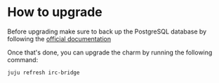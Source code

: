 # How to upgrade
Before upgrading make sure to back up the PostgreSQL database by following the [official documentation](https://canonical-charmed-postgresql.readthedocs-hosted.com/14/how-to/back-up-and-restore/create-a-backup/)

Once that's done, you can upgrade the charm by running the following command:
```
juju refresh irc-bridge
```